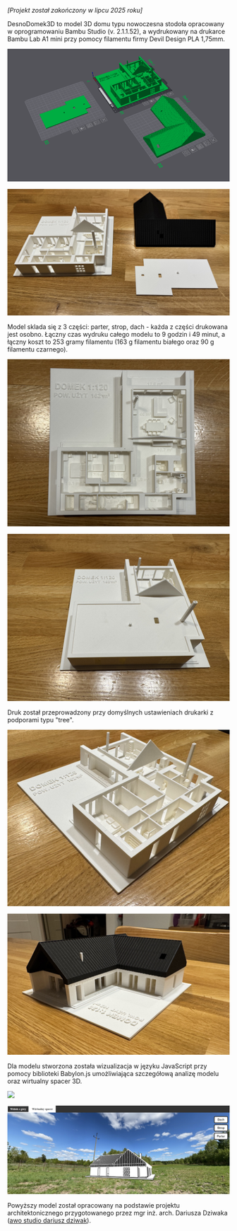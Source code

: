 *[Projekt został zakończony w lipcu 2025 roku]*

DesnoDomek3D to model 3D domu typu nowoczesna stodoła opracowany w oprogramowaniu Bambu Studio (v. 2.1.1.52), a wydrukowany na drukarce Bambu Lab A1 mini przy pomocy filamentu firmy Devil Design PLA 1,75mm.

![](/imgs/bambu_studio_vis.png)

![](/imgs/print_vis/IMG_8375.jpeg)

Model sklada się z 3 części: parter, strop, dach - każda z części drukowana jest osobno. Łączny czas wydruku całego modelu to 9 godzin i 49 minut, a łączny koszt to 253 gramy filamentu (163 g filamentu białego oraz 90 g filamentu czarnego).

![](/imgs/print_vis/IMG_8390.jpeg)

![](/imgs/print_vis/IMG_8380.jpeg)

Druk został przeprowadzony przy domyślnych ustawieniach drukarki z podporami typu "tree".

![](/imgs/print_vis/IMG_8378.jpeg)

![](/imgs/print_vis/IMG_8384.jpeg)

Dla modelu stworzona została wizualizacja w języku JavaScript przy pomocy biblioteki Babylon.js umożliwiająca szczegółową analizę modelu oraz wirtualny spacer 3D.

![](/imgs/domek3d.gif)

![](/imgs/domek3d_spacer.png)

Powyższy model został opracowany na podstawie projektu architektonicznego przygotowanego przez mgr inż. arch. Dariusza Dziwaka ([awo studio dariusz dziwak](https://www.instagram.com/awo_studio_)).
